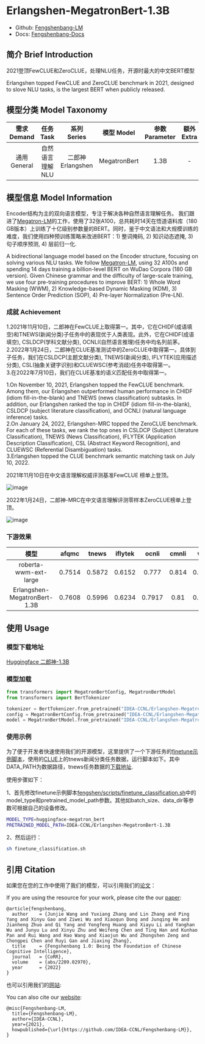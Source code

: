 # Erlangshen-MegatronBert-1.3B

- Github: [Fengshenbang-LM](https://github.com/IDEA-CCNL/Fengshenbang-LM)
- Docs: [Fengshenbang-Docs](https://fengshenbang-doc.readthedocs.io/)

## 简介 Brief Introduction
2021登顶FewCLUE和ZeroCLUE，处理NLU任务，开源时最大的中文BERT模型

Erlangshen topped FewCLUE and ZeroCLUE benchmark in 2021, designed to slove NLU tasks, is the largest BERT when publicly released.

## 模型分类 Model Taxonomy
|  需求 Demand  | 任务 Task       | 系列 Series      | 模型 Model    | 参数 Parameter | 额外 Extra |
|  :----:  | :----:  | :----:  | :----:  | :----:  | :----:  |
| 通用 General  | 自然语言理解 NLU | 二郎神 Erlangshen | MegatronBert |      1.3B      |     -     |

## 模型信息 Model Information
Encoder结构为主的双向语言模型，专注于解决各种自然语言理解任务。
我们跟进了[Megatron-LM](https://github.com/NVIDIA/Megatron-LM)的工作，使用了32张A100，总共耗时14天在悟道语料库（180 GB版本）上训练了十亿级别参数量的BERT。同时，鉴于中文语法和大规模训练的难度，我们使用四种预训练策略来改进BERT：1) 整词掩码, 2) 知识动态遮掩, 3) 句子顺序预测, 4) 层前归一化.

A bidirectional language model based on the Encoder structure, focusing on solving various NLU tasks.
We follow [Megatron-LM](https://github.com/NVIDIA/Megatron-LM), using 32 A100s and spending 14 days training a billion-level BERT on WuDao Corpora (180 GB version). Given Chinese grammar and the difficulty of large-scale training, we use four pre-training procedures to improve BERT: 1) Whole Word Masking (WWM), 2) Knowledge-based Dynamic Masking (KDM), 3) Sentence Order Prediction (SOP), 4) Pre-layer Normalization (Pre-LN).


### 成就 Achievement
1.2021年11月10日，二郎神在FewCLUE上取得第一。其中，它在CHIDF(成语填空)和TNEWS(新闻分类)子任务中的表现优于人类表现。此外，它在CHIDF(成语填空), CSLDCP(学科文献分类), OCNLI(自然语言推理)任务中均名列前茅。  
2.2022年1月24日，二郎神在CLUE基准测试中的ZeroCLUE中取得第一。具体到子任务，我们在CSLDCP(主题文献分类), TNEWS(新闻分类), IFLYTEK(应用描述分类), CSL(抽象关键字识别)和CLUEWSC(参考消歧)任务中取得第一。  
3.在2022年7月10日，我们在CLUE基准的语义匹配任务中取得第一。

1.On November 10, 2021, Erlangshen topped the FewCLUE benchmark. Among them, our Erlangshen outperformed human performance in CHIDF (idiom fill-in-the-blank) and TNEWS (news classification) subtasks. In addition, our Erlangshen ranked the top in CHIDF (idiom fill-in-the-blank), CSLDCP (subject literature classification), and OCNLI (natural language inference) tasks.  
2.On January 24, 2022, Erlangshen-MRC topped the ZeroCLUE benchmark. For each of these tasks, we rank the top ones in CSLDCP (Subject Literature Classification), TNEWS (News Classification), IFLYTEK (Application Description Classification), CSL (Abstract Keyword Recognition), and CLUEWSC (Referential Disambiguation) tasks.  
3.Erlangshen topped the CLUE benchmark semantic matching task on July 10, 2022.

2021年11月10日在中文语言理解权威评测基准FewCLUE 榜单上登顶。

![image](https://user-images.githubusercontent.com/4384420/141752311-d15c2a7f-cd83-4e9e-99a5-cb931088845e.png)

2022年1月24日，二郎神-MRC在中文语言理解评测零样本ZeroCLUE榜单上登顶。

![image](https://user-images.githubusercontent.com/4384420/151319156-e20ba252-b531-4779-8099-ef60c7954f76.png)


### 下游效果

|     模型   | afqmc    |  tnews  | iflytek    |  ocnli  |  cmnli  | wsc  | csl  |
| :--------:    | :-----:  | :----:  | :-----:   | :----: | :----: | :----: | :----: |
| roberta-wwm-ext-large | 0.7514      |   0.5872    | 0.6152      |   0.777    | 0.814    | 0.8914    | 0.86    |
| Erlangshen-MegatronBert-1.3B | 0.7608      |   0.5996    | 0.6234      |   0.7917    | 0.81    | 0.9243    | 0.872    |


## 使用 Usage

### 模型下载地址
[Huggingface 二郎神-1.3B](https://huggingface.co/IDEA-CCNL/Erlangshen-MegatronBert-1.3B)

### 模型加载

``` python
from transformers import MegatronBertConfig, MegatronBertModel
from transformers import BertTokenizer

tokenizer = BertTokenizer.from_pretrained("IDEA-CCNL/Erlangshen-MegatronBert-1.3B")
config = MegatronBertConfig.from_pretrained("IDEA-CCNL/Erlangshen-MegatronBert-1.3B")
model = MegatronBertModel.from_pretrained("IDEA-CCNL/Erlangshen-MegatronBert-1.3B")
```

### 使用示例

为了便于开发者快速使用我们的开源模型，这里提供了一个下游任务的[finetune示例脚本](https://github.com/IDEA-CCNL/Fengshenbang-LM/blob/main/fengshen/scripts/finetune_classification.sh)，使用的[CLUE](https://github.com/CLUEbenchmark/CLUE)上的tnews新闻分类任务数据，运行脚本如下。其中DATA_PATH为数据路径，tnews任务数据的[下载地址](https://github.com/CLUEbenchmark/CLUE).

使用步骤如下：

1、首先修改finetune示例脚本[fengshen/scripts/finetune_classification.sh](https://github.com/IDEA-CCNL/Fengshenbang-LM/blob/main/fengshen/scripts/finetune_classification.sh)中的model_type和pretrained_model_path参数。其他如batch_size、data_dir等参数可根据自己的设备修改。
``` sh
MODEL_TYPE=huggingface-megatron_bert
PRETRAINED_MODEL_PATH=IDEA-CCNL/Erlangshen-MegatronBert-1.3B
```
2、然后运行：
``` sh
sh finetune_classification.sh
```


## 引用 Citation

如果您在您的工作中使用了我们的模型，可以引用我们的[论文](https://arxiv.org/abs/2209.02970)：

If you are using the resource for your work, please cite the our [paper](https://arxiv.org/abs/2209.02970):
```
@article{fengshenbang,
  author    = {Junjie Wang and Yuxiang Zhang and Lin Zhang and Ping Yang and Xinyu Gao and Ziwei Wu and Xiaoqun Dong and Junqing He and Jianheng Zhuo and Qi Yang and Yongfeng Huang and Xiayu Li and Yanghan Wu and Junyu Lu and Xinyu Zhu and Weifeng Chen and Ting Han and Kunhao Pan and Rui Wang and Hao Wang and Xiaojun Wu and Zhongshen Zeng and Chongpei Chen and Ruyi Gan and Jiaxing Zhang},
  title     = {Fengshenbang 1.0: Being the Foundation of Chinese Cognitive Intelligence},
  journal   = {CoRR},
  volume    = {abs/2209.02970},
  year      = {2022}
}
```
也可以引用我们的[网站](https://github.com/IDEA-CCNL/Fengshenbang-LM/):

You can also cite our [website](https://github.com/IDEA-CCNL/Fengshenbang-LM/):
```
@misc{Fengshenbang-LM,
  title={Fengshenbang-LM},
  author={IDEA-CCNL},
  year={2021},
  howpublished={\url{https://github.com/IDEA-CCNL/Fengshenbang-LM}},
}
```
